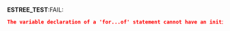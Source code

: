 __ESTREE_TEST__:FAIL:
```json
The variable declaration of a 'for...of' statement cannot have an initializer.
```

